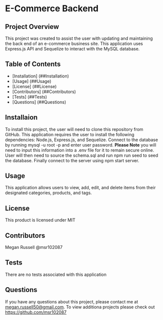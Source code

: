 # E-Commerce Backend

## Project Overview

This project was created to assist the user with updating and maintaining the back end of an e-commerce business site.  This application uses Express.js API and Sequelize to interact with the MySQL database.  

## Table of Contents

- [Installation] (##Installation)
- [Usage] (##Usage)
- [License] (##License)
- [Contributors] (##Contributors)
- [Tests] (##Tests)
- [Questions] (##Questions)

## Installaion

To install this project, the user will need to clone this repository from GitHub.  This application requires the user to install the following dependencies:  Node.js, Express.js, and Sequelize.  Connect to the database by running mysql -u root -p and enter user password.  **Please Note** you will need to input this information into a .env file for it to remain secure online.  User will then need to source the schema.sql and run npm run seed to seed the database.  Finally connect to the server using npm start server.

## Usage

This application allows users to view, add, edit, and delete items from their designated categories, products, and tags.


## License

This product is licensed under MIT

## Contributors

Megan Russell @msr102087

## Tests

There are no tests associated with this application

## Questions

If you have any questions about this project, please contact me at megan.russell50@gmail.com.  To view additiona projects please check out https://github.com/msr102087
